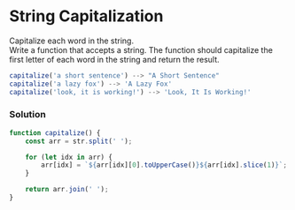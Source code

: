 # String Capitalization

Capitalize each word in the string.\
Write a function that accepts a string. The function should capitalize the first letter of each word in the string and return the result.

```javascript
capitalize('a short sentence') --> "A Short Sentence"
capitalize('a lazy fox') --> 'A Lazy Fox'
capitalize('look, it is working!') --> 'Look, It Is Working!'
```

### Solution

```javascript
function capitalize() {
    const arr = str.split(' ');

    for (let idx in arr) {
        arr[idx] = `${arr[idx][0].toUpperCase()}${arr[idx].slice(1)}`;
    }

    return arr.join(' ');
}
```

